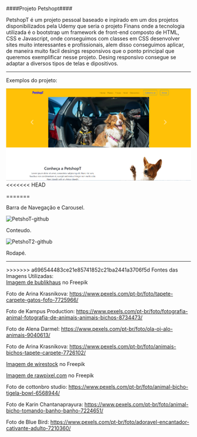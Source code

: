 ####Projeto Petshopt####

PetshopT é um projeto pessoal baseado e inpirado em um dos projetos disponibilizados pela Udemy que seria o projeto Finans onde a tecnologia utilizada é o
bootstrap um framework de front-end composto de HTML, CSS e Javascript, onde conseguimos com classes em CSS desenvolver sites muito interessantes e profissionais, 
alem disso conseguimos aplicar, de maneira muito facil desings responsivos que o ponto principal que queremos exemplificar nesse projeto. Desing responsivo consegue 
se adaptar a diversos tipos de telas e dipositivos.
<hr>
Exemplos do projeto:

![Alt text](img/projeto-petshopt-readme.png)
<<<<<<< HEAD

=======

Barra de Navegação e Carousel.

![PetshoT-github](https://user-images.githubusercontent.com/89278014/213829568-6d3673ac-cfd9-4c02-8748-8f6767000159.gif)

Conteudo.

![PetshoT2-github](https://user-images.githubusercontent.com/89278014/213830155-c16d6456-991a-4f8d-b20e-1c89317963ec.gif)

Rodapé.

<hr>
>>>>>>> a696544483ce21e85741852c21ba2441a3706f5d
Fontes das Imagens Utilizadas: <br>
<a href="https://br.freepik.com/fotos-gratis/adoravel-cachorro-basenji-marrom-e-branco-sorrindo-e-dando-mais-uns-cinco-isolado-no-branco_11829591.htm#query=animal&position=1&from_view=search&track=sph">Imagem de bublikhaus</a> no Freepik

Foto de Arina Krasnikova: https://www.pexels.com/pt-br/foto/tapete-carpete-gatos-fofo-7725966/

Foto de Kampus Production: https://www.pexels.com/pt-br/foto/fotografia-animal-fotografia-de-animais-animais-bichos-8734473/

Foto de Alena Darmel: https://www.pexels.com/pt-br/foto/ola-oi-alo-animais-9040613/

Foto de Arina Krasnikova: https://www.pexels.com/pt-br/foto/animais-bichos-tapete-carpete-7726102/

<a href="https://br.freepik.com/fotos-gratis/foto-isolada-de-gato-ruivo-olhando-para-cachorro-retriever-olhando-para-a-camera-na-superficie-branca_17234217.htm#query=animal&position=34&from_view=search&track=sph">Imagem de wirestock</a> no Freepik

<a href="https://br.freepik.com/fotos-gratis/retrato-de-grupo-de-filhotes-adoraveis_3532149.htm#query=animal&position=0&from_view=search&track=sph">Imagem de rawpixel.com</a> no Freepik

Foto de cottonbro studio: https://www.pexels.com/pt-br/foto/animal-bicho-tigela-bowl-6568944/

Foto de Karin Chantanaprayura: https://www.pexels.com/pt-br/foto/animal-bicho-tomando-banho-banho-7224651/

Foto de Blue Bird: https://www.pexels.com/pt-br/foto/adoravel-encantador-cativante-adulto-7210360/

